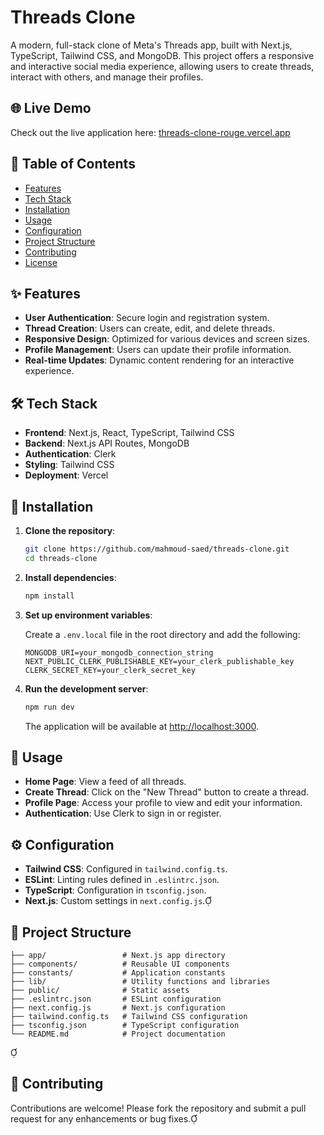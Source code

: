 # Threads Clone

A modern, full-stack clone of Meta's Threads app, built with Next.js, TypeScript, Tailwind CSS, and MongoDB. This project offers a responsive and interactive social media experience, allowing users to create threads, interact with others, and manage their profiles.

## 🌐 Live Demo

Check out the live application here: [threads-clone-rouge.vercel.app](https://threads-clone-rouge.vercel.app/)

## 📖 Table of Contents

- [Features](#features)
- [Tech Stack](#tech-stack)
- [Installation](#installation)
- [Usage](#usage)
- [Configuration](#configuration)
- [Project Structure](#project-structure)
- [Contributing](#contributing)
- [License](#license)

## ✨ Features

- **User Authentication**: Secure login and registration system.
- **Thread Creation**: Users can create, edit, and delete threads.
- **Responsive Design**: Optimized for various devices and screen sizes.
- **Profile Management**: Users can update their profile information.
- **Real-time Updates**: Dynamic content rendering for an interactive experience.

## 🛠️ Tech Stack

- **Frontend**: Next.js, React, TypeScript, Tailwind CSS
- **Backend**: Next.js API Routes, MongoDB
- **Authentication**: Clerk
- **Styling**: Tailwind CSS
- **Deployment**: Vercel

## 🚀 Installation

1. **Clone the repository**:

   ```bash
   git clone https://github.com/mahmoud-saed/threads-clone.git
   cd threads-clone
   ```


2. **Install dependencies**:

   ```bash
   npm install
   ```


3. **Set up environment variables**:

   Create a `.env.local` file in the root directory and add the following:

   ```env
   MONGODB_URI=your_mongodb_connection_string
   NEXT_PUBLIC_CLERK_PUBLISHABLE_KEY=your_clerk_publishable_key
   CLERK_SECRET_KEY=your_clerk_secret_key
   ```


4. **Run the development server**:

   ```bash
   npm run dev
   ```


   The application will be available at [http://localhost:3000](http://localhost:3000).

## 📸 Usage

- **Home Page**: View a feed of all threads.
- **Create Thread**: Click on the "New Thread" button to create a thread.
- **Profile Page**: Access your profile to view and edit your information.
- **Authentication**: Use Clerk to sign in or register.

## ⚙️ Configuration

- **Tailwind CSS**: Configured in `tailwind.config.ts`.
- **ESLint**: Linting rules defined in `.eslintrc.json`.
- **TypeScript**: Configuration in `tsconfig.json`.
- **Next.js**: Custom settings in `next.config.js`.

## 📁 Project Structure


```plaintext
├── app/                 # Next.js app directory
├── components/          # Reusable UI components
├── constants/           # Application constants
├── lib/                 # Utility functions and libraries
├── public/              # Static assets
├── .eslintrc.json       # ESLint configuration
├── next.config.js       # Next.js configuration
├── tailwind.config.ts   # Tailwind CSS configuration
├── tsconfig.json        # TypeScript configuration
└── README.md            # Project documentation
```


## 🤝 Contributing

Contributions are welcome! Please fork the repository and submit a pull request for any enhancements or bug fixes.
